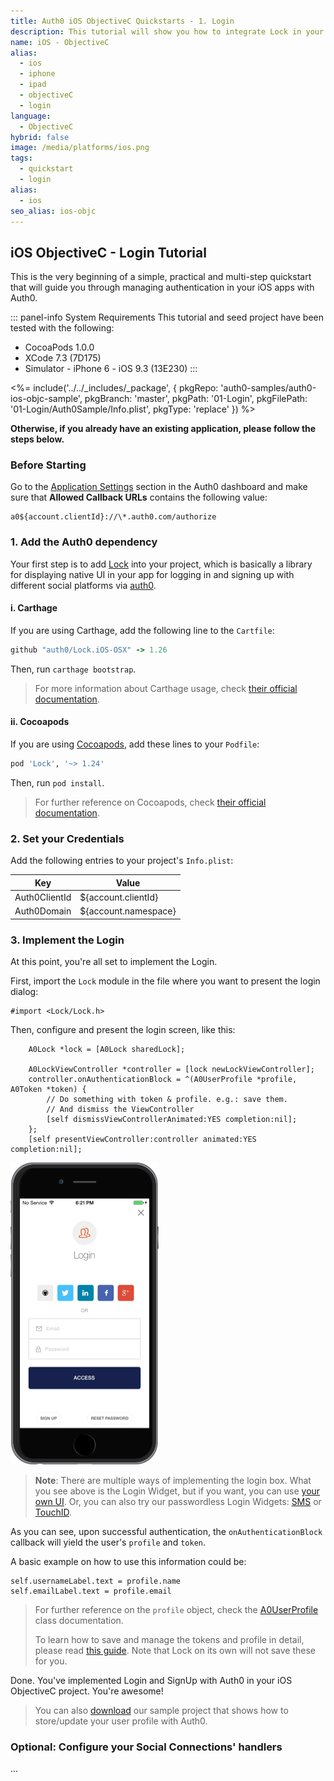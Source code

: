 ```yaml
---
title: Auth0 iOS ObjectiveC Quickstarts - 1. Login
description: This tutorial will show you how to integrate Lock in your iOS ObjectiveC project in order to present a login screen.
name: iOS - ObjectiveC
alias:
  - ios
  - iphone
  - ipad
  - objectiveC
  - login
language:
  - ObjectiveC
hybrid: false
image: /media/platforms/ios.png
tags:
  - quickstart
  - login
alias:
  - ios
seo_alias: ios-objc
---
```


## iOS ObjectiveC - Login Tutorial

This is the very beginning of a simple, practical and multi-step quickstart that will guide you through managing authentication in your iOS apps with Auth0.

::: panel-info System Requirements
This tutorial and seed project have been tested with the following:

* CocoaPods 1.0.0
* XCode 7.3 (7D175)
* Simulator - iPhone 6 - iOS 9.3 (13E230)
  :::

<%= include('../../_includes/_package', {
  pkgRepo: 'auth0-samples/auth0-ios-objc-sample',
  pkgBranch: 'master',
  pkgPath: '01-Login',
  pkgFilePath: '01-Login/Auth0Sample/Info.plist',
  pkgType: 'replace'
}) %>

**Otherwise, if you already have an existing application, please follow the steps below.**



### Before Starting

<div class="setup-callback">
<p>Go to the <a href="${uiAppSettingsURL}">Application Settings</a> section in the Auth0 dashboard and make sure that <b>Allowed Callback URLs</b> contains the following value:</p>

<pre><code>a0${account.clientId}://\*.auth0.com/authorize</pre></code>
</div>



### 1. Add the Auth0 dependency

Your first step is to add [Lock](https://github.com/auth0/Lock.iOS-OSX) into your project, which is basically a library for displaying native UI in your app for logging in and signing up with different social platforms via [auth0](https://auth0.com/).

#### i. Carthage

If you are using Carthage, add the following line to the `Cartfile`:

```ruby
github "auth0/Lock.iOS-OSX" -> 1.26
```

Then, run `carthage bootstrap`.

> For more information about Carthage usage, check [their official documentation](https://github.com/Carthage/Carthage#if-youre-building-for-ios-tvos-or-watchos).

#### ii. Cocoapods

If you are using [Cocoapods](https://cocoapods.org/), add these lines to your `Podfile`:

```ruby
pod 'Lock', '~> 1.24'
```

Then, run `pod install`.

> For further reference on Cocoapods, check [their official documentation](http://guides.cocoapods.org/using/getting-started.html).



### 2. Set your Credentials

Add the following entries to your project's `Info.plist`:

<table class="table">
  <thead>
    <tr>
      <th>Key</th>
      <th>Value</th>
    </tr>
  </thead>
  <tr>
    <td>Auth0ClientId</td>
    <td>${account.clientId}</td>
  </tr>
  <tr>
    <td>Auth0Domain</td>
    <td>${account.namespace}</td>
  </tr>
</table>

### 3. Implement the Login

At this point, you're all set to implement the Login. 

First, import the `Lock` module in the file where you want to present the login dialog:

```objc
#import <Lock/Lock.h>
```

Then, configure and present the login screen, like this:

```objc
    A0Lock *lock = [A0Lock sharedLock];
    
    A0LockViewController *controller = [lock newLockViewController];
    controller.onAuthenticationBlock = ^(A0UserProfile *profile, A0Token *token) {
        // Do something with token & profile. e.g.: save them.
        // And dismiss the ViewController
        [self dismissViewControllerAnimated:YES completion:nil];
    };
    [self presentViewController:controller animated:YES completion:nil];

```

[![Lock.png](/media/articles/native-platforms/ios-objc/Lock-Widget-Screenshot.png)](https://auth0.com)

> **Note**: There are multiple ways of implementing the login box. What you see above is the Login Widget, but if you want, you can use [your own UI](/libraries/lock-ios/use-your-own-ui).
> Or, you can also try our passwordless Login Widgets: [SMS](/libraries/lock-ios#sms) or [TouchID](/libraries/lock-ios#touchid).

As you can see, upon successful authentication, the `onAuthenticationBlock` callback will yield the user's `profile` and `token`.

A basic example on how to use this information could be:

```objc
self.usernameLabel.text = profile.name
self.emailLabel.text = profile.email
```

> For further reference on the `profile` object, check the [A0UserProfile](https://github.com/auth0/Lock.iOS-OSX/blob/master/Pod/Classes/Core/A0UserProfile.h) class documentation.
>
> To learn how to save and manage the tokens and profile in detail, please read [this guide](/libraries/lock-ios/save-and-refresh-jwt-tokens). Note that Lock on its own will not save these for you.



Done. You've implemented Login and SignUp with Auth0 in your iOS ObjectiveC project. You're awesome!

> You can also <a href="/package/native-mobile-samples/master?path=iOS/profile-sample-objc&type=replace&filePath=iOS/profile-sample-objc/ProfileSample/Info.plist${account.clientParam}">download</a> our sample project that shows how to store/update your user profile with Auth0.



### Optional: Configure your Social Connections' handlers

...

